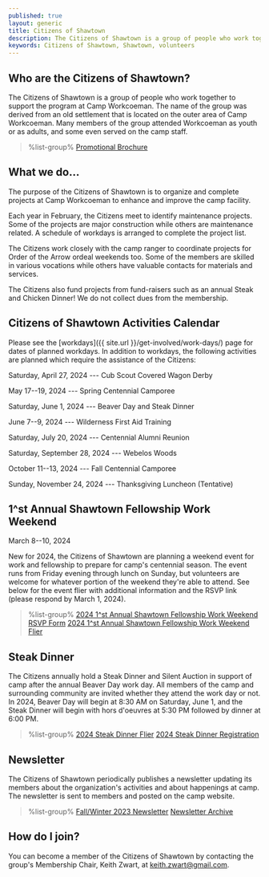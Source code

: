 ```yaml
---
published: true
layout: generic
title: Citizens of Shawtown
description: The Citizens of Shawtown is a group of people who work together to support the program at Camp Workcoeman. Many members of the group attended Workcoeman as youth or as adults, and some even served on the camp staff.
keywords: Citizens of Shawtown, Shawtown, volunteers
---
```


## Who are the Citizens of Shawtown?

The Citizens of Shawtown is a group of people who work together to support the
program at Camp Workcoeman. The name of the group was derived from an old
settlement that is located on the outer area of Camp Workcoeman. Many members
of the group attended Workcoeman as youth or as adults, and some even served on
the camp staff.

> %list-group%
> <a href="{{ site.url }}/pdf/2020/2020-shawtown-brochure.pdf" class="list-group-item">Promotional Brochure</a>

## What we do...

The purpose of the Citizens of Shawtown is to organize and complete projects at
Camp Workcoeman to enhance and improve the camp facility.

Each year in February, the Citizens meet to identify maintenance projects. Some
of the projects are major construction while others are maintenance related. A
schedule of workdays is arranged to complete the project list.

The Citizens work closely with the camp ranger to coordinate projects for Order
of the Arrow ordeal weekends too. Some of the members are skilled in various
vocations while others have valuable contacts for materials and services.

The Citizens also fund projects from fund-raisers such as an annual Steak and
Chicken Dinner! We do not collect dues from the membership.

## Citizens of Shawtown Activities Calendar

Please see the [workdays]({{ site.url }}/get-involved/work-days/) page for dates of planned workdays. In addition to workdays, the following activities are planned which require the assistance of the Citizens:

Saturday, April 27, 2024 --- Cub Scout Covered Wagon Derby

May 17--19, 2024 --- Spring Centennial Camporee

Saturday, June 1, 2024 --- Beaver Day and Steak Dinner

June 7--9, 2024 --- Wilderness First Aid Training

Saturday, July 20, 2024 --- Centennial Alumni Reunion

Saturday, September 28, 2024 --- Webelos Woods

October 11--13, 2024 --- Fall Centennial Camporee

Sunday, November 24, 2024 --- Thanksgiving Luncheon (Tentative)

## 1^st Annual Shawtown Fellowship Work Weekend

March 8--10, 2024

New for 2024, the Citizens of Shawtown are planning a weekend event for work and fellowship to prepare for camp's centennial season. The event runs from Friday evening through lunch on Sunday, but volunteers are welcome for whatever portion of the weekend they're able to attend. See below for the event flier with additional information and the RSVP link (please respond by March 1, 2024).

> %list-group%
> <a href="https://forms.gle/t3tx46dyJKeY6PwM7" class="list-group-item">2024 1^st Annual Shawtown Fellowship Work Weekend RSVP Form</a>
> <a href="{{ site.url }}/pdf/2024/2024-shawtown-work-weekend-flier.pdf" class="list-group-item">2024 1^st Annual Shawtown Fellowship Work Weekend Flier</a>

## Steak Dinner

The Citizens annually hold a Steak Dinner and Silent Auction in support of camp after the annual Beaver Day work day. All members of the camp and surrounding community are invited whether they attend the work day or not. In 2024, Beaver Day will begin at 8:30 AM on Saturday, June 1, and the Steak Dinner will begin with hors d'oeuvres at 5:30 PM followed by dinner at 6:00 PM.

> %list-group%
> <a href="{{ site.url }}/pdf/2024/2024-steak-dinner.pdf" class="list-group-item">2024 Steak Dinner Flier</a>
> <a href="https://scoutingevent.com/066-82450" class="list-group-item">2024 Steak Dinner Registration</a>

## Newsletter

The Citizens of Shawtown periodically publishes a newsletter updating its members about the organization's activities and about happenings at camp. The newsletter is sent to members and posted on the camp website.

> %list-group%
> <a href="{{ site.url }}/pdf/2023/shawtown-fall-winter-2023.pdf" class="list-group-item">Fall/Winter 2023 Newsletter</a>
> <a href="{{ site.url }}/get-involved/citizens-of-shawtown/archive/" class="list-group-item">Newsletter Archive</a>

## How do I join?

You can become a member of the Citizens of Shawtown by contacting the group's
Membership Chair, Keith Zwart, at [keith.zwart@gmail.com](mailto:keith.zwart@gmail.com).
